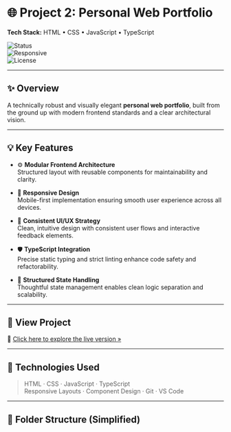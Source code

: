 # 🌐 Project 2: Personal Web Portfolio  
**Tech Stack:** HTML • CSS • JavaScript • TypeScript  

![Status](https://img.shields.io/badge/status-complete-2ecc71?style=flat-square)  
![Responsive](https://img.shields.io/badge/responsive-yes-3498db?style=flat-square)  
![License](https://img.shields.io/badge/license-MIT-lightgrey?style=flat-square)

---

## ✨ Overview

A technically robust and visually elegant **personal web portfolio**, built from the ground up with modern frontend standards and a clear architectural vision.

---

## 💡 Key Features

- ⚙️ **Modular Frontend Architecture**  
  Structured layout with reusable components for maintainability and clarity.

- 📱 **Responsive Design**  
  Mobile-first implementation ensuring smooth user experience across all devices.

- 🧠 **Consistent UI/UX Strategy**  
  Clean, intuitive design with consistent user flows and interactive feedback elements.

- 🛡️ **TypeScript Integration**  
  Precise static typing and strict linting enhance code safety and refactorability.

- 🧩 **Structured State Handling**  
  Thoughtful state management enables clean logic separation and scalability.

---

## 🚀 View Project

🔗 [Click here to explore the live version »](https://your-live-link.com)

---

## 🧰 Technologies Used

> HTML · CSS · JavaScript · TypeScript  
> Responsive Layouts · Component Design · Git · VS Code  

---

## 📁 Folder Structure (Simplified)
